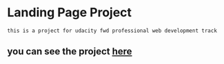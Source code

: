# Landing Page Project
    this is a project for udacity fwd professional web development track

## you can see the project [here](https://mohamedkhaled4053.github.io/udacity-landing-page-project/)